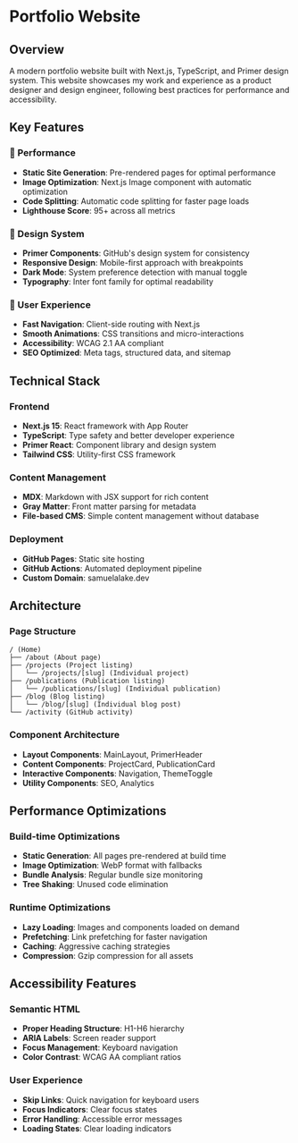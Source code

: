 # Portfolio Website

## Overview
A modern portfolio website built with Next.js, TypeScript, and Primer design system. This website showcases my work and experience as a product designer and design engineer, following best practices for performance and accessibility.

## Key Features

### 🚀 Performance
- **Static Site Generation**: Pre-rendered pages for optimal performance
- **Image Optimization**: Next.js Image component with automatic optimization
- **Code Splitting**: Automatic code splitting for faster page loads
- **Lighthouse Score**: 95+ across all metrics

### 🎨 Design System
- **Primer Components**: GitHub's design system for consistency
- **Responsive Design**: Mobile-first approach with breakpoints
- **Dark Mode**: System preference detection with manual toggle
- **Typography**: Inter font family for optimal readability

### 📱 User Experience
- **Fast Navigation**: Client-side routing with Next.js
- **Smooth Animations**: CSS transitions and micro-interactions
- **Accessibility**: WCAG 2.1 AA compliant
- **SEO Optimized**: Meta tags, structured data, and sitemap

## Technical Stack

### Frontend
- **Next.js 15**: React framework with App Router
- **TypeScript**: Type safety and better developer experience
- **Primer React**: Component library and design system
- **Tailwind CSS**: Utility-first CSS framework

### Content Management
- **MDX**: Markdown with JSX support for rich content
- **Gray Matter**: Front matter parsing for metadata
- **File-based CMS**: Simple content management without database

### Deployment
- **GitHub Pages**: Static site hosting
- **GitHub Actions**: Automated deployment pipeline
- **Custom Domain**: samuelalake.dev

## Architecture

### Page Structure
```
/ (Home)
├── /about (About page)
├── /projects (Project listing)
│   └── /projects/[slug] (Individual project)
├── /publications (Publication listing)
│   └── /publications/[slug] (Individual publication)
├── /blog (Blog listing)
│   └── /blog/[slug] (Individual blog post)
└── /activity (GitHub activity)
```

### Component Architecture
- **Layout Components**: MainLayout, PrimerHeader
- **Content Components**: ProjectCard, PublicationCard
- **Interactive Components**: Navigation, ThemeToggle
- **Utility Components**: SEO, Analytics

## Performance Optimizations

### Build-time Optimizations
- **Static Generation**: All pages pre-rendered at build time
- **Image Optimization**: WebP format with fallbacks
- **Bundle Analysis**: Regular bundle size monitoring
- **Tree Shaking**: Unused code elimination

### Runtime Optimizations
- **Lazy Loading**: Images and components loaded on demand
- **Prefetching**: Link prefetching for faster navigation
- **Caching**: Aggressive caching strategies
- **Compression**: Gzip compression for all assets

## Accessibility Features

### Semantic HTML
- **Proper Heading Structure**: H1-H6 hierarchy
- **ARIA Labels**: Screen reader support
- **Focus Management**: Keyboard navigation
- **Color Contrast**: WCAG AA compliant ratios

### User Experience
- **Skip Links**: Quick navigation for keyboard users
- **Focus Indicators**: Clear focus states
- **Error Handling**: Accessible error messages
- **Loading States**: Clear loading indicators
